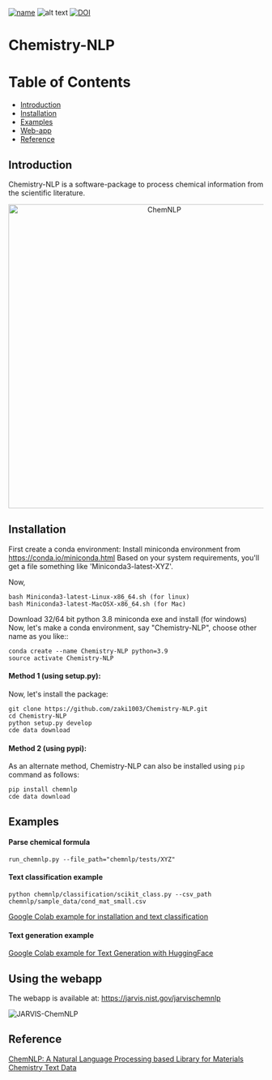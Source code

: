 [![name](https://colab.research.google.com/assets/colab-badge.svg)]([[https://colab.research.google.com/github/knc6/jarvis-tools-notebooks/blob/master/jarvis-tools-notebooks/ChemNLP_Example.ipynb]](https://colab.research.google.com/drive/1FRayOxp07ReOUUrL7ZXkPTmF1Ocu5ygI?usp=sharing))
![alt text](https://github.com/usnistgov/chemnlp/actions/workflows/main.yml/badge.svg)
[![DOI](https://zenodo.org/badge/523320947.svg)](https://zenodo.org/badge/latestdoi/523320947)

# Chemistry-NLP

# Table of Contents
* [Introduction](#intro)
* [Installation](#install)
* [Examples](#example)
* [Web-app](#webapp)
* [Reference](#reference)

<a name="intro"></a>
Introduction
-------------------------
Chemistry-NLP is a software-package to process chemical information from the scientific literature.

<p align="center">
   <img src="https://github.com/zaki1003/Chemistry-NLP/blob/develop/chemnlp/Schemcatic.PNG" alt="ChemNLP"  width="600"/>
</p>

<a name="install"></a>
Installation
-------------------------
First create a conda environment:
Install miniconda environment from https://conda.io/miniconda.html
Based on your system requirements, you'll get a file something like 'Miniconda3-latest-XYZ'.

Now,

```
bash Miniconda3-latest-Linux-x86_64.sh (for linux)
bash Miniconda3-latest-MacOSX-x86_64.sh (for Mac)
```
Download 32/64 bit python 3.8 miniconda exe and install (for windows)
Now, let's make a conda environment, say "Chemistry-NLP", choose other name as you like::
```
conda create --name Chemistry-NLP python=3.9
source activate Chemistry-NLP
```
#### Method 1 (using setup.py):

Now, let's install the package:
```
git clone https://github.com/zaki1003/Chemistry-NLP.git
cd Chemistry-NLP
python setup.py develop
cde data download
```

#### Method 2 (using pypi):

As an alternate method, Chemistry-NLP can also be installed using `pip` command as follows:
```
pip install chemnlp
cde data download
```

<a name="example"></a>
Examples
---------
#### Parse chemical formula 

```
run_chemnlp.py --file_path="chemnlp/tests/XYZ"
```

#### Text classification example

```
python chemnlp/classification/scikit_class.py --csv_path chemnlp/sample_data/cond_mat_small.csv
```

[Google Colab example for installation and text classification](https://colab.research.google.com/github/knc6/jarvis-tools-notebooks/blob/master/jarvis-tools-notebooks/ChemNLP_Example.ipynb)

#### Text generation example

[Google Colab example for Text Generation with HuggingFace](https://colab.research.google.com/github/knc6/jarvis-tools-notebooks/blob/master/jarvis-tools-notebooks/ChemNLP_TitleToAbstract.ipynb)


<a name="webapp"></a>
Using the webapp
---------
The webapp is available at: https://jarvis.nist.gov/jarvischemnlp

![JARVIS-ChemNLP](https://github.com/zaki1003/Chemistry-NLP/blob/develop/chemnlp/PTable.PNG)

<a name="reference"></a>
Reference
---------


[ChemNLP: A Natural Language Processing based Library for Materials Chemistry Text Data](https://arxiv.org/abs/2209.08203)
